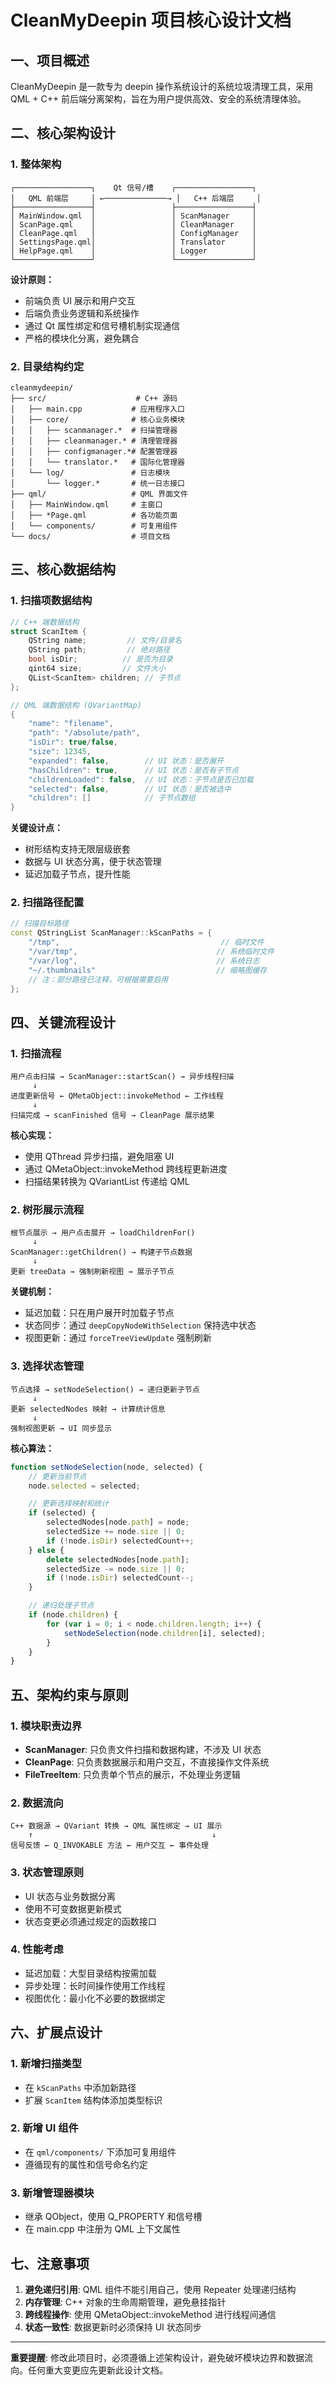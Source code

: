 # CleanMyDeepin 项目核心设计文档

## 一、项目概述

CleanMyDeepin 是一款专为 deepin 操作系统设计的系统垃圾清理工具，采用 QML + C++ 前后端分离架构，旨在为用户提供高效、安全的系统清理体验。

## 二、核心架构设计

### 1. 整体架构

```
┌─────────────────┐    Qt 信号/槽    ┌─────────────────┐
│   QML 前端层     │ ←──────────────→ │   C++ 后端层     │
├─────────────────┤                 ├─────────────────┤
│ MainWindow.qml  │                 │ ScanManager     │
│ ScanPage.qml    │                 │ CleanManager    │
│ CleanPage.qml   │                 │ ConfigManager   │
│ SettingsPage.qml│                 │ Translator      │
│ HelpPage.qml    │                 │ Logger          │
└─────────────────┘                 └─────────────────┘
```

**设计原则：**
- 前端负责 UI 展示和用户交互
- 后端负责业务逻辑和系统操作
- 通过 Qt 属性绑定和信号槽机制实现通信
- 严格的模块化分离，避免耦合

### 2. 目录结构约定

```
cleanmydeepin/
├── src/                    # C++ 源码
│   ├── main.cpp           # 应用程序入口
│   ├── core/              # 核心业务模块
│   │   ├── scanmanager.*  # 扫描管理器
│   │   ├── cleanmanager.* # 清理管理器
│   │   ├── configmanager.*# 配置管理器
│   │   └── translator.*   # 国际化管理器
│   └── log/               # 日志模块
│       └── logger.*       # 统一日志接口
├── qml/                   # QML 界面文件
│   ├── MainWindow.qml     # 主窗口
│   ├── *Page.qml          # 各功能页面
│   └── components/        # 可复用组件
└── docs/                  # 项目文档
```

## 三、核心数据结构

### 1. 扫描项数据结构

```cpp
// C++ 端数据结构
struct ScanItem {
    QString name;         // 文件/目录名
    QString path;         // 绝对路径
    bool isDir;          // 是否为目录
    qint64 size;         // 文件大小
    QList<ScanItem> children; // 子节点
};

// QML 端数据结构 (QVariantMap)
{
    "name": "filename",
    "path": "/absolute/path",
    "isDir": true/false,
    "size": 12345,
    "expanded": false,        // UI 状态：是否展开
    "hasChildren": true,      // UI 状态：是否有子节点
    "childrenLoaded": false,  // UI 状态：子节点是否已加载
    "selected": false,        // UI 状态：是否被选中
    "children": []            // 子节点数组
}
```

**关键设计点：**
- 树形结构支持无限层级嵌套
- 数据与 UI 状态分离，便于状态管理
- 延迟加载子节点，提升性能

### 2. 扫描路径配置

```cpp
// 扫描目标路径
const QStringList ScanManager::kScanPaths = {
    "/tmp",                                    // 临时文件
    "/var/tmp",                               // 系统临时文件
    "/var/log",                               // 系统日志
    "~/.thumbnails"                           // 缩略图缓存
    // 注：部分路径已注释，可根据需要启用
};
```

## 四、关键流程设计

### 1. 扫描流程

```
用户点击扫描 → ScanManager::startScan() → 异步线程扫描
     ↓
进度更新信号 ← QMetaObject::invokeMethod ← 工作线程
     ↓
扫描完成 → scanFinished 信号 → CleanPage 展示结果
```

**核心实现：**
- 使用 QThread 异步扫描，避免阻塞 UI
- 通过 QMetaObject::invokeMethod 跨线程更新进度
- 扫描结果转换为 QVariantList 传递给 QML

### 2. 树形展示流程

```
根节点展示 → 用户点击展开 → loadChildrenFor()
     ↓
ScanManager::getChildren() → 构建子节点数据
     ↓
更新 treeData → 强制刷新视图 → 展示子节点
```

**关键机制：**
- 延迟加载：只在用户展开时加载子节点
- 状态同步：通过 `deepCopyNodeWithSelection` 保持选中状态
- 视图更新：通过 `forceTreeViewUpdate` 强制刷新

### 3. 选择状态管理

```
节点选择 → setNodeSelection() → 递归更新子节点
     ↓
更新 selectedNodes 映射 → 计算统计信息
     ↓
强制视图更新 → UI 同步显示
```

**核心算法：**
```javascript
function setNodeSelection(node, selected) {
    // 更新当前节点
    node.selected = selected;

    // 更新选择映射和统计
    if (selected) {
        selectedNodes[node.path] = node;
        selectedSize += node.size || 0;
        if (!node.isDir) selectedCount++;
    } else {
        delete selectedNodes[node.path];
        selectedSize -= node.size || 0;
        if (!node.isDir) selectedCount--;
    }

    // 递归处理子节点
    if (node.children) {
        for (var i = 0; i < node.children.length; i++) {
            setNodeSelection(node.children[i], selected);
        }
    }
}
```

## 五、架构约束与原则

### 1. 模块职责边界

- **ScanManager**: 只负责文件扫描和数据构建，不涉及 UI 状态
- **CleanPage**: 只负责数据展示和用户交互，不直接操作文件系统
- **FileTreeItem**: 只负责单个节点的展示，不处理业务逻辑

### 2. 数据流向

```
C++ 数据源 → QVariant 转换 → QML 属性绑定 → UI 展示
    ↑                                        ↓
信号反馈 ← Q_INVOKABLE 方法 ← 用户交互 ← 事件处理
```

### 3. 状态管理原则

- UI 状态与业务数据分离
- 使用不可变数据更新模式
- 状态变更必须通过规定的函数接口

### 4. 性能考虑

- 延迟加载：大型目录结构按需加载
- 异步处理：长时间操作使用工作线程
- 视图优化：最小化不必要的数据绑定

## 六、扩展点设计

### 1. 新增扫描类型
- 在 `kScanPaths` 中添加新路径
- 扩展 `ScanItem` 结构体添加类型标识

### 2. 新增 UI 组件
- 在 `qml/components/` 下添加可复用组件
- 遵循现有的属性和信号命名约定

### 3. 新增管理器模块
- 继承 QObject，使用 Q_PROPERTY 和信号槽
- 在 main.cpp 中注册为 QML 上下文属性

## 七、注意事项

1. **避免递归引用**: QML 组件不能引用自己，使用 Repeater 处理递归结构
2. **内存管理**: C++ 对象的生命周期管理，避免悬挂指针
3. **跨线程操作**: 使用 QMetaObject::invokeMethod 进行线程间通信
4. **状态一致性**: 数据更新时必须保持 UI 状态同步

---

**重要提醒**: 修改此项目时，必须遵循上述架构设计，避免破坏模块边界和数据流向。任何重大变更应先更新此设计文档。